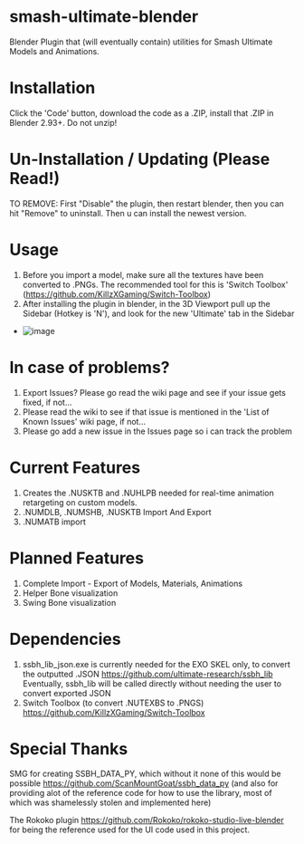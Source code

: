 # smash-ultimate-blender
Blender Plugin that (will eventually contain) utilities for Smash Ultimate Models and Animations.

# Installation
Click the 'Code' button, download the code as a .ZIP, install that .ZIP in Blender 2.93+. Do not unzip!

# Un-Installation / Updating (Please Read!)
TO REMOVE: First "Disable" the plugin, then restart blender, then you can hit "Remove" to uninstall. Then u can install the newest version.

# Usage
1. Before you import a model, make sure all the textures have been converted to .PNGs. The recommended tool for this is 'Switch Toolbox' (https://github.com/KillzXGaming/Switch-Toolbox)
2. After installing the plugin in blender, in the 3D Viewport pull up the Sidebar (Hotkey is 'N'), and look for the new 'Ultimate' tab in the Sidebar 
* ![image](https://user-images.githubusercontent.com/77519735/131579719-3bf859ac-40ad-4661-8b4c-0d0d0e34da8a.png)


# In case of problems?
1. Export Issues? Please go read the wiki page and see if your issue gets fixed, if not...
2. Please read the wiki to see if that issue is mentioned in the 'List of Known Issues' wiki page, if not...
3. Please go add a new issue in the Issues page so i can track the problem

# Current Features
1.  Creates the .NUSKTB and .NUHLPB needed for real-time animation retargeting on custom models.
2.  .NUMDLB, .NUMSHB, .NUSKTB Import And Export
3.  .NUMATB import

# Planned Features
1. Complete Import - Export of Models, Materials, Animations
2. Helper Bone visualization
3. Swing Bone visualization

# Dependencies
1. ssbh_lib_json.exe is currently needed for the EXO SKEL only, to convert the outputted .JSON https://github.com/ultimate-research/ssbh_lib Eventually, ssbh_lib will be called directly without needing the user to convert exported JSON
2. Switch Toolbox (to convert .NUTEXBS to .PNGS) https://github.com/KillzXGaming/Switch-Toolbox

# Special Thanks
SMG for creating SSBH_DATA_PY, which without it none of this would be possible https://github.com/ScanMountGoat/ssbh_data_py
(and also for providing alot of the reference code for how to use the library, most of which was shamelessly stolen and implemented here)

The Rokoko plugin https://github.com/Rokoko/rokoko-studio-live-blender for being the reference used for the UI code used in this project.
